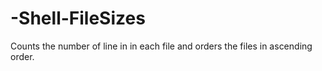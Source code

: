 # -Shell-FileSizes

Counts the number of line in in each file and orders the files in ascending order. 
